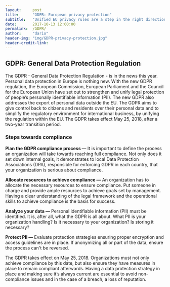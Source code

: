 ```yaml
---
layout:     post
title:      "GDPR: European privacy protection"
subtitle:   "Unified EU privacy rules are a step in the right direction."
date:       2017-10-13 12:00:00
permalink:  /GDPR/
author:     "dario"
header-img: "img/GDPR-privacy-protection.jpg"
header-credit-link:
---
```


## GDPR: General Data Protection Regulation

The GDPR - General Data Protection Regulation - is in the news this year. Personal data protection in Europe is nothing new. With the new GDPR regulation, the European Commission, European Parliament and the Council for the European Union have set out to strengthen and unify legal protection of people’s personally identifiable information (PII). The new GDPR also addresses the export of personal data outside the EU. The GDPR aims to give control back to citizens and residents over their personal data and to simplify the regulatory environment for international business, by unifying the regulation within the EU. The GDPR takes effect May 25, 2018, after a two-year transition period.

### Steps towards compliance
**Plan the GDPR compliance process —** It is important to define the process an organization will take towards reaching full compliance. Not only does it set down internal goals, it demonstrates to local Data Protection Associations (DPA), responsible for enforcing GDPR in each country, that your organization is serious about compliance.

**Allocate resources to achieve compliance —** An organization has to allocate the necessary resources to ensure compliance. Put someone in charge and provide ample resources to achieve goals set by management. Having a clear understanding of the legal framework and the operational skills to achieve compliance is the basis for success.

**Analyze your data —**  Personal identifiable information (PII) must be identified. It is, after all, what the GDPR is all about. What PII is your organization handling? Is it necessary to your organization? Is storing it necessary?

**Protect PII —** Evaluate protection strategies ensuring proper encryption and access guidelines are in place. If anonymizing all or part of the data, ensure the process can't be reversed.

The GDPR takes effect on May 25, 2018. Organizations must not only achieve compliance by this date, but also ensure they have measures in place to remain compliant afterwards. Having a data protection strategy in place and making sure it’s always current are essential to avoid non-compliance issues and in the case of a breach, a loss of reputation.

